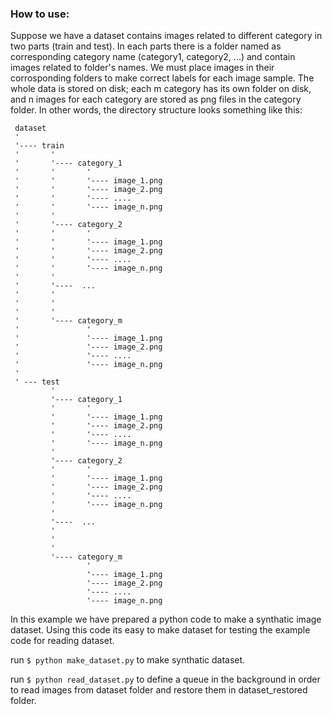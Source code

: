 ### How to use:
 
Suppose we have a dataset contains images related to different category in two parts (train and test). In each parts there is a folder named as corresponding category name (category1, category2, ...) and contain images related to folder's names. We must place images in their corrosponding folders to make correct labels for each image sample. The whole data is stored on disk; each m category has its own folder on disk, and n images for each category are stored as png files in the category folder. In other words, the directory structure looks something like this:

     dataset
     '
     '---- train
     '       '
     '       '---- category_1
     '       '       '
     '       '       '---- image_1.png
     '       '       '---- image_2.png
     '       '       '---- ....
     '       '       '---- image_n.png
     '       '
     '       '---- category_2
     '       '       '
     '       '       '---- image_1.png
     '       '       '---- image_2.png
     '       '       '---- ....
     '       '       '---- image_n.png
     '       '
     '       '----  ...
     '       '       
     '       '       
     '       '
     '       '---- category_m
     '               '
     '               '---- image_1.png
     '               '---- image_2.png
     '               '---- ....
     '               '---- image_n.png
     '       
     ' --- test 
             '
             '---- category_1
             '       '
             '       '---- image_1.png
             '       '---- image_2.png
             '       '---- ....
             '       '---- image_n.png
             '
             '---- category_2
             '       '
             '       '---- image_1.png
             '       '---- image_2.png
             '       '---- ....
             '       '---- image_n.png
             '
             '----  ...
             '       
             '       
             '
             '---- category_m
                     '
                     '---- image_1.png
                     '---- image_2.png
                     '---- ....
                     '---- image_n.png
                     
 
In this example we have prepared a python code to make a synthatic image dataset. Using this code its easy to make dataset for testing the example code for reading dataset.

run `$ python make_dataset.py` to make synthatic dataset.
 
run `$ python read_dataset.py` to define a queue in the background in order to read images from dataset folder and restore them in  dataset_restored folder.
